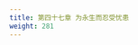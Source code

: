 ```yaml
---
title: 第四十七章 为永生而忍受忧患
weight: 281
---
```


<script>
  window.location.href = "/效法基督/scroll3/46_47_闻恶言时当信赖神_为永生而忍受忧患/#第四十七章-为永生而忍受忧患";
</script>
